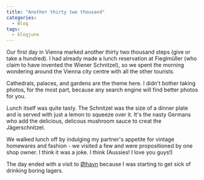 ```yaml
---
title: "Another thirty two thousand"
categories:
  - Blog
tags:
  - blogjune
---
```


Our first day in Vienna marked another thirty two thousand steps (give or take a hundred). I
had already made a lunch reservation at Fieglmüller (who claim to have invented the Wiener
Schnitzel), so we spent the morning wondering around the Vienna city centre with all the other
tourists.

Cathedrals, palaces, and gardens are the theme here. I didn't bother taking photos, for the most
part, because any search engine will find better photos for you.

Lunch itself was quite tasty. The Schnitzel was the size of a dinner plate and is served with
just a lemon to squeeze over it. It's the nasty Germans who add the delicious, delicous mushroom
sauce to creat the Jägerschnitzel.

We walked lunch off by indulging my partner's appetite for vintage homewares and fashion - we
visited a few and were propositioned by one shop owner. I think it was a joke. I think (Aussies!
I love you guys!)

The day ended with a visit to [Ølhavn](https://schalken.at/der-olhavn/) because I was starting
to get sick of drinking boring lagers. 